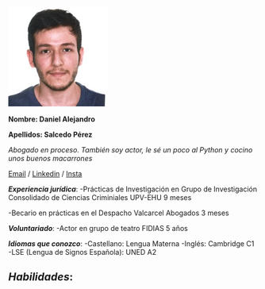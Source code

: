 ![main](/mifotito.jpeg)

**Nombre: Daniel Alejandro** 

**Apellidos: Salcedo Pérez**

*Abogado en proceso. También soy actor, le sé un poco al Python y cocino unos buenos macarrones*

[Email](trabajosdedanielalejandro@gmail.com) / [Linkedin](https://es.linkedin.com/in/d-alejandro-salcedo-p) / [Insta](https://www.instagram.com/alejokawaii/)

***Experiencia jurídica***:
  -Prácticas de Investigación en Grupo de Investigación Consolidado de         Ciencias Criminiales UPV-EHU
    9 meses

  -Becario en prácticas en el Despacho Valcarcel Abogados
    3 meses

***Voluntariado***:
  -Actor en grupo de teatro FIDIAS
    5 años

***Idiomas que conozco***:
  -Castellano: Lengua Materna
  -Inglés: Cambridge C1
  -LSE (Lengua de Signos Española): UNED A2

***Habilidades***:
  -
